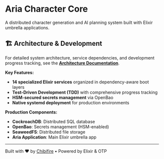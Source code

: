 # Aria Character Core

A distributed character generation and AI planning system built with Elixir umbrella applications.

## 🏗️ Architecture & Development

For detailed system architecture, service dependencies, and development progress tracking, see the [**Architecture Documentation**](docs/architecture.md).

**Key Features:**
- **14 specialized Elixir services** organized in dependency-aware boot layers
- **Test-Driven Development (TDD)** with comprehensive progress tracking
- **HSM-secured secrets management** via OpenBao
- **Native systemd deployment** for production environments

**Production Components:**
- **CockroachDB**: Distributed SQL database
- **OpenBao**: Secrets management (HSM-enabled)
- **SeaweedFS**: Distributed file storage
- **Aria Application**: Main Elixir umbrella app

---

Built with ❤️ by [Chibifire](https://chibifire.com) • Powered by Elixir & OTP
